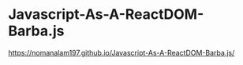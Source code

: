 # Javascript-As-A-ReactDOM-Barba.js












 https://nomanalam197.github.io/Javascript-As-A-ReactDOM-Barba.js/
